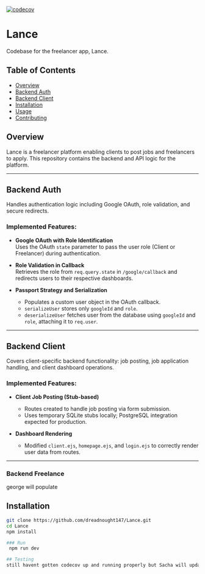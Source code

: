 [![codecov](https://codecov.io/gh/dreadnought147/Lance/branch/backend-api/graph/badge.svg)](https://codecov.io/gh/dreadnought147/Lance)

# Lance
Codebase for the freelancer app, Lance.

## Table of Contents
- [Overview](#overview)
- [Backend Auth](#backend-auth)
- [Backend Client](#backend-client)
- [Installation](#installation)
- [Usage](#usage)
- [Contributing](#contributing)

## Overview
Lance is a freelancer platform enabling clients to post jobs and freelancers to apply. This repository contains the backend and API logic for the platform.

---

## Backend Auth

Handles authentication logic including Google OAuth, role validation, and secure redirects.

### Implemented Features:
- **Google OAuth with Role Identification**  
  Uses the OAuth `state` parameter to pass the user role (Client or Freelancer) during authentication.

- **Role Validation in Callback**  
  Retrieves the role from `req.query.state` in `/google/callback` and redirects users to their respective dashboards.

- **Passport Strategy and Serialization**
  - Populates a custom user object in the OAuth callback.
  - `serializeUser` stores only `googleId` and `role`.
  - `deserializeUser` fetches user from the database using `googleId` and `role`, attaching it to `req.user`.

---

## Backend Client

Covers client-specific backend functionality: job posting, job application handling, and client dashboard operations.

### Implemented Features:
- **Client Job Posting (Stub-based)**
  - Routes created to handle job posting via form submission.
  - Uses temporary SQLite stubs locally; PostgreSQL integration expected for production.

- **Dashboard Rendering**
  - Modified `client.ejs`, `homepage.ejs`, and `login.ejs` to correctly render user data from routes.

---
### Backend Freelance
george will populate

## Installation

```bash
git clone https://github.com/dreadnought147/Lance.git
cd Lance
npm install

### Run
 npm run dev

## Testing
still havent gotten codecov up and running properly but Sacha will update



